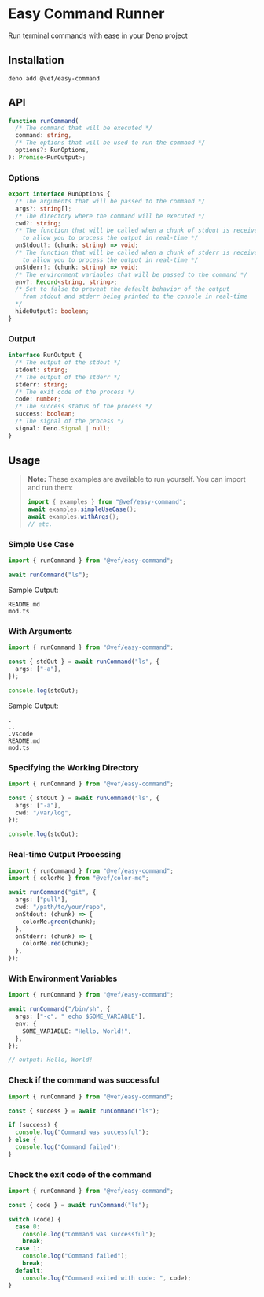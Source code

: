 # Easy Command Runner

Run terminal commands with ease in your Deno project

## Installation

```shell
deno add @vef/easy-command
```

## API

```ts
function runCommand(
  /* The command that will be executed */
  command: string,
  /* The options that will be used to run the command */
  options?: RunOptions,
): Promise<RunOutput>;
```

### Options

```ts
export interface RunOptions {
  /* The arguments that will be passed to the command */
  args?: string[];
  /* The directory where the command will be executed */
  cwd?: string;
  /* The function that will be called when a chunk of stdout is received
    to allow you to process the output in real-time */
  onStdout?: (chunk: string) => void;
  /* The function that will be called when a chunk of stderr is received
    to allow you to process the output in real-time */
  onStderr?: (chunk: string) => void;
  /* The environment variables that will be passed to the command */
  env?: Record<string, string>;
  /* Set to false to prevent the default behavior of the output
    from stdout and stderr being printed to the console in real-time
  */
  hideOutput?: boolean;
}
```

### Output

```ts
interface RunOutput {
  /* The output of the stdout */
  stdout: string;
  /* The output of the stderr */
  stderr: string;
  /* The exit code of the process */
  code: number;
  /* The success status of the process */
  success: boolean;
  /* The signal of the process */
  signal: Deno.Signal | null;
}
```

## Usage

> **Note:** These examples are available to run yourself. You can import and run
> them:
>
> ```ts
> import { examples } from "@vef/easy-command";
> await examples.simpleUseCase();
> await examples.withArgs();
> // etc.
> ```

### Simple Use Case

```ts
import { runCommand } from "@vef/easy-command";

await runCommand("ls");
```

Sample Output:

```
README.md
mod.ts
```

### With Arguments

```ts
import { runCommand } from "@vef/easy-command";

const { stdOut } = await runCommand("ls", {
  args: ["-a"],
});

console.log(stdOut);
```

Sample Output:

```
.
..
.vscode
README.md
mod.ts
```

### Specifying the Working Directory

```ts
import { runCommand } from "@vef/easy-command";

const { stdOut } = await runCommand("ls", {
  args: ["-a"],
  cwd: "/var/log",
});

console.log(stdOut);
```

### Real-time Output Processing

```ts
import { runCommand } from "@vef/easy-command";
import { colorMe } from "@vef/color-me";

await runCommand("git", {
  args: ["pull"],
  cwd: "/path/to/your/repo",
  onStdout: (chunk) => {
    colorMe.green(chunk);
  },
  onStderr: (chunk) => {
    colorMe.red(chunk);
  },
});
```

### With Environment Variables

```ts
import { runCommand } from "@vef/easy-command";

await runCommand("/bin/sh", {
  args: ["-c", " echo $SOME_VARIABLE"],
  env: {
    SOME_VARIABLE: "Hello, World!",
  },
});

// output: Hello, World!
```

### Check if the command was successful

```ts
import { runCommand } from "@vef/easy-command";

const { success } = await runCommand("ls");

if (success) {
  console.log("Command was successful");
} else {
  console.log("Command failed");
}
```

### Check the exit code of the command

```ts
import { runCommand } from "@vef/easy-command";

const { code } = await runCommand("ls");

switch (code) {
  case 0:
    console.log("Command was successful");
    break;
  case 1:
    console.log("Command failed");
    break;
  default:
    console.log("Command exited with code: ", code);
}
```
